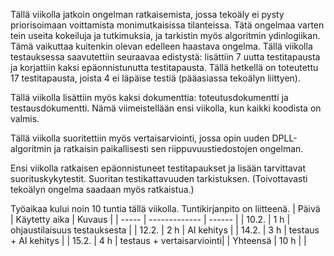 Tällä viikolla jatkoin ongelman ratkaisemista, jossa tekoäly ei pysty priorisoimaan voittamista monimutkaisissa tilanteissa. Tätä ongelmaa varten tein useita kokeiluja ja tutkimuksia, ja tarkistin myös algoritmin ydinlogiikan. Tämä vaikuttaa kuitenkin olevan edelleen haastava ongelma. Tällä viikolla testauksessa saavutettiin seuraavaa edistystä: lisättiin 7 uutta testitapausta ja korjattiin kaksi epäonnistunutta testitapausta. Tällä hetkellä on toteutettu 17 testitapausta, joista 4 ei läpäise testiä (pääasiassa tekoälyn liittyen).

Tällä viikolla lisättiin myös kaksi dokumenttia: toteutusdokumentti ja testausdokumentti. Nämä viimeistellään ensi viikolla, kun kaikki koodista on valmis.

Tällä viikolla suoritettiin myös vertaisarviointi, jossa opin uuden DPLL-algoritmin ja ratkaisin paikallisesti sen riippuvuustiedostojen ongelman.

Ensi viikolla ratkaisen epäonnistuneet testitapaukset ja lisään tarvittavat suorituskykytestit. Suoritan testikattavuuden tarkistuksen. (Toivottavasti tekoälyn ongelma saadaan myös ratkaistua.)

Työaikaa kului noin 10 tuntia tällä viikolla. Tuntikirjanpito on liitteenä.
| Päivä | Käytetty aika | Kuvaus |
| ----- | ------------- | ------ |
| 10.2.  | 1 h            | ohjaustilaisuus testauksesta |
| 12.2.  | 2 h            | AI kehitys |
| 14.2.  | 3 h            | testaus + AI kehitys |
| 15.2.  | 4 h            | testaus + vertaisarviointi|
| Yhteensä | 10 h         |  |
